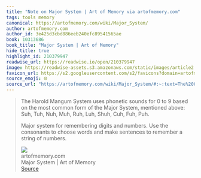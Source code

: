 ```yaml
---
title: "Note on Major System | Art of Memory via artofmemory.com"
tags: tools memory
canonical: https://artofmemory.com/wiki/Major_System/
author: artofmemory.com
author_id: 3e425d3cbd886eeb240efc89541565ae
book: 10313686
book_title: "Major System | Art of Memory"
hide_title: true
highlight_id: 210379947
readwise_url: https://readwise.io/open/210379947
image: https://readwise-assets.s3.amazonaws.com/static/images/article2.74d541386bbf.png
favicon_url: https://s2.googleusercontent.com/s2/favicons?domain=artofmemory.com
source_emoji: 🌐
source_url: "https://artofmemory.com/wiki/Major_System/#:~:text=The%20Harold%20Mangum,string%20of%20numbers."
---
```


> The Harold Mangum System uses phonetic sounds for 0 to 9 based on the most common form of the Major System, mentioned above: Suh, Tuh, Nuh, Muh, Ruh, Luh, Shuh, Cuh, Fuh, Puh.
> 
> Major system for remembering digits and numbers. Use the consonants to choose words and make sentences to remember a string of numbers.
> <div class="quoteback-footer"><div class="quoteback-avatar"><img class="mini-favicon" src="https://s2.googleusercontent.com/s2/favicons?domain=artofmemory.com"></div><div class="quoteback-metadata"><div class="metadata-inner"><span style="display:none">FROM:</span><div aria-label="artofmemory.com" class="quoteback-author"> artofmemory.com</div><div aria-label="Major System | Art of Memory" class="quoteback-title"> Major System | Art of Memory</div></div></div><div class="quoteback-backlink"><a target="_blank" aria-label="go to the full text of this quotation" rel="noopener" href="https://artofmemory.com/wiki/Major_System/#:~:text=The%20Harold%20Mangum,string%20of%20numbers." class="quoteback-arrow"> Source</a></div></div>